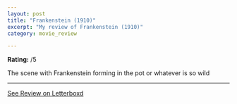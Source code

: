 ```yaml
---
layout: post
title: "Frankenstein (1910)"
excerpt: "My review of Frankenstein (1910)"
category: movie_review

---
```


**Rating:** /5

The scene with Frankenstein forming in the pot or whatever is so wild

<hr>

[See Review on Letterboxd](https://boxd.it/4Szsv5)
